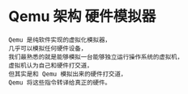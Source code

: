# Qemu 架构 硬件模拟器
    Qemu 是纯软件实现的虚拟化模拟器，
    几乎可以模拟任何硬件设备，
    我们最熟悉的就是能够模拟一台能够独立运行操作系统的虚拟机，
    虚拟机认为自己和硬件打交道，
    但其实是和 Qemu 模拟出来的硬件打交道，
    Qemu 将这些指令转译给真正的硬件。
